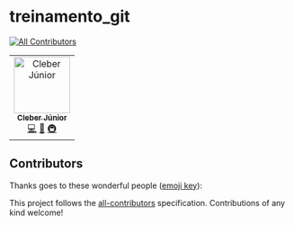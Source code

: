 # treinamento_git
[![All Contributors](https://img.shields.io/badge/all_contributors-1-orange.svg?style=flat-square)](#contributors)

<!-- ALL-CONTRIBUTORS-LIST:START - Do not remove or modify this section -->
<!-- prettier-ignore -->
<table><tr><td align="center"><a href="https://github.com/cjjcastro"><img src="https://avatars0.githubusercontent.com/u/26393787?v=4" width="100px;" alt="Cleber Júnior"/><br /><sub><b>Cleber Júnior</b></sub></a><br /><a href="https://github.com/cjjcastro/treinamento_git/commits?author=cjjcastro" title="Code">💻</a> <a href="https://github.com/cjjcastro/treinamento_git/commits?author=cjjcastro" title="Documentation">📖</a> <a href="#infra-cjjcastro" title="Infrastructure (Hosting, Build-Tools, etc)">🚇</a></td></tr></table>

<!-- ALL-CONTRIBUTORS-LIST:END -->

## Contributors

Thanks goes to these wonderful people ([emoji key](https://allcontributors.org/docs/en/emoji-key)):

<!-- ALL-CONTRIBUTORS-LIST:START - Do not remove or modify this section -->
<!-- prettier-ignore -->
<!-- ALL-CONTRIBUTORS-LIST:END -->

This project follows the [all-contributors](https://github.com/all-contributors/all-contributors) specification. Contributions of any kind welcome!